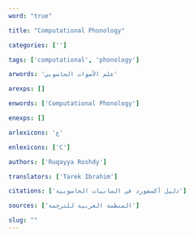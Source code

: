 ```yaml
---
word: "true"

title: "Computational Phonology"

categories: ['']

tags: ['computational', 'phonology']

arwords: 'علم اﻷصوات الحاسوبي'

arexps: []

enwords: ['Computational Phonology']

enexps: []

arlexicons: 'ع'

enlexicons: ['C']

authors: ['Ruqayya Roshdy']

translators: ['Tarek Ibrahim']

citations: ['دليل أكسفورد في السانيات الحاسوبية']

sources: ['المنظمة العربية للترجمة']

slug: ""
---
```

